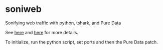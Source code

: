# soniweb
Sonifying web traffic with python, tshark, and Pure Data

See [here](https://jacksongoo.de/soniweb/) and [here](https://jacksongoo.de/soniweb-2/) for more details.

To initialize, run the python script, set ports and then the Pure Data patch.
